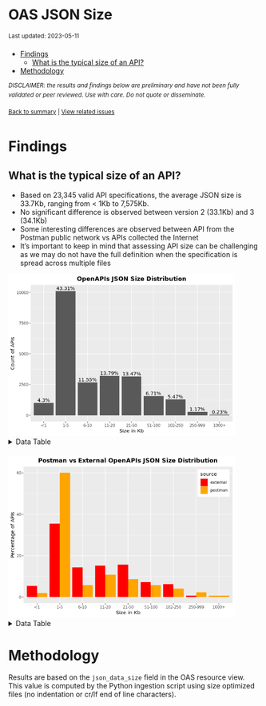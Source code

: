 OAS JSON Size
================
<sup>Last updated: 2023-05-11</sup>

- <a href="#findings" id="toc-findings">Findings</a>
  - <a href="#what-is-the-typical-size-of-an-api"
    id="toc-what-is-the-typical-size-of-an-api">What is the typical size of
    an API?</a>
- <a href="#methodology" id="toc-methodology">Methodology</a>

<sup>*DISCLAIMER: the results and findings below are preliminary and
have not been fully validated or peer reviewed. Use with care. Do not
quote or disseminate.*</sup>

<sup>[Back to summary](oas_summary.md) \| [View related
issues](https://github.com/postman-open-technologies/knowledge-base/labels/oas%3Asize)</sup>

# Findings

## What is the typical size of an API?

- Based on 23,345 valid API specifications, the average JSON size is
  33.7Kb, ranging from \< 1Kb to 7,575Kb.
- No significant difference is observed between version 2 (33.1Kb) and 3
  (34.1Kb)
- Some interesting differences are observed between API from the Postman
  public network vs APIs collected the Internet
- It’s important to keep in mind that assessing API size can be
  challenging as we may do not have the full definition when the
  specification is spread across multiple files

<img src="oas_size_files/figure-gfm/oas_paths_buckets_barplot-1.png" width="90%" />

<details style="margin-bottom:20px;">
<summary>
Data Table
</summary>

| bucket | label   | count |   pct |
|-------:|:--------|------:|------:|
|      0 | \<1     |  1003 |  4.30 |
|      1 | 1-5     | 10110 | 43.31 |
|      2 | 6-10    |  2697 | 11.55 |
|      3 | 11-20   |  3219 | 13.79 |
|      4 | 21-50   |  3145 | 13.47 |
|      5 | 51-100  |  1567 |  6.71 |
|      6 | 102-250 |  1277 |  5.47 |
|      7 | 250-999 |   273 |  1.17 |
|      8 | 1000+   |    54 |  0.23 |

</details>

<img src="oas_size_files/figure-gfm/oas_paths_buckets_postman_barplot-1.png" width="90%" />

<details style="margin-bottom:20px;">
<summary>
Data Table
</summary>

| source   | bucket | label   |    n |   pct |
|:---------|-------:|:--------|-----:|------:|
| external |      0 | \<1     |  857 |  5.39 |
| postman  |      0 | \<1     |  146 |  1.96 |
| external |      1 | 1-5     | 5643 | 35.46 |
| postman  |      1 | 1-5     | 4467 | 60.10 |
| external |      2 | 6-10    | 2277 | 14.31 |
| postman  |      2 | 6-10    |  420 |  5.65 |
| external |      3 | 11-20   | 2419 | 15.20 |
| postman  |      3 | 11-20   |  800 | 10.76 |
| external |      4 | 21-50   | 2498 | 15.70 |
| postman  |      4 | 21-50   |  647 |  8.70 |
| external |      5 | 51-100  | 1138 |  7.15 |
| postman  |      5 | 51-100  |  429 |  5.77 |
| external |      6 | 102-250 |  977 |  6.14 |
| postman  |      6 | 102-250 |  300 |  4.04 |
| external |      7 | 250-999 |  103 |  0.65 |
| postman  |      7 | 250-999 |  170 |  2.29 |
| postman  |      8 | 1000+   |   54 |  0.73 |

</details>

# Methodology

Results are based on the `json_data_size` field in the OAS resource
view. This value is computed by the Python ingestion script using size
optimized files (no indentation or cr/lf end of line characters).
